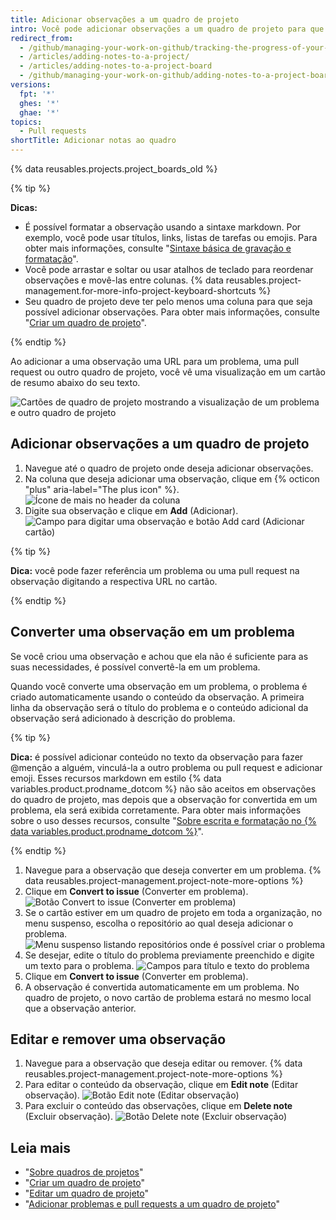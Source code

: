 ```yaml
---
title: Adicionar observações a um quadro de projeto
intro: Você pode adicionar observações a um quadro de projeto para que sirvam como lembretes de tarefas ou para adicionar informações relacionadas ao quadro de projeto.
redirect_from:
  - /github/managing-your-work-on-github/tracking-the-progress-of-your-work-with-project-boards/adding-notes-to-a-project-board
  - /articles/adding-notes-to-a-project/
  - /articles/adding-notes-to-a-project-board
  - /github/managing-your-work-on-github/adding-notes-to-a-project-board
versions:
  fpt: '*'
  ghes: '*'
  ghae: '*'
topics:
  - Pull requests
shortTitle: Adicionar notas ao quadro
---
```


{% data reusables.projects.project_boards_old %}

{% tip %}

**Dicas:**
- É possível formatar a observação usando a sintaxe markdown. Por exemplo, você pode usar títulos, links, listas de tarefas ou emojis. Para obter mais informações, consulte "[Sintaxe básica de gravação e formatação](/articles/basic-writing-and-formatting-syntax)".
- Você pode arrastar e soltar ou usar atalhos de teclado para reordenar observações e movê-las entre colunas. {% data reusables.project-management.for-more-info-project-keyboard-shortcuts %}
- Seu quadro de projeto deve ter pelo menos uma coluna para que seja possível adicionar observações. Para obter mais informações, consulte "[Criar um quadro de projeto](/articles/creating-a-project-board)".

{% endtip %}

Ao adicionar a uma observação uma URL para um problema, uma pull request ou outro quadro de projeto, você vê uma visualização em um cartão de resumo abaixo do seu texto.

![Cartões de quadro de projeto mostrando a visualização de um problema e outro quadro de projeto](/assets/images/help/projects/note-with-summary-card.png)

## Adicionar observações a um quadro de projeto

1. Navegue até o quadro de projeto onde deseja adicionar observações.
2. Na coluna que deseja adicionar uma observação, clique em {% octicon "plus" aria-label="The plus icon" %}. ![Ícone de mais no header da coluna](/assets/images/help/projects/add-note-button.png)
3. Digite sua observação e clique em **Add** (Adicionar). ![Campo para digitar uma observação e botão Add card (Adicionar cartão)](/assets/images/help/projects/create-and-add-note-button.png)

  {% tip %}

  **Dica:** você pode fazer referência um problema ou uma pull request na observação digitando a respectiva URL no cartão.

  {% endtip %}

## Converter uma observação em um problema

Se você criou uma observação e achou que ela não é suficiente para as suas necessidades, é possível convertê-la em um problema.

Quando você converte uma observação em um problema, o problema é criado automaticamente usando o conteúdo da observação. A primeira linha da observação será o título do problema e o conteúdo adicional da observação será adicionado à descrição do problema.

{% tip %}

**Dica:** é possível adicionar conteúdo no texto da observação para fazer @menção a alguém, vinculá-la a outro problema ou pull request e adicionar emoji. Esses recursos markdown em estilo {% data variables.product.prodname_dotcom %} não são aceitos em observações do quadro de projeto, mas depois que a observação for convertida em um problema, ela será exibida corretamente. Para obter mais informações sobre o uso desses recursos, consulte "[Sobre escrita e formatação no {% data variables.product.prodname_dotcom %}](/articles/about-writing-and-formatting-on-github)".

{% endtip %}

1. Navegue para a observação que deseja converter em um problema.
{% data reusables.project-management.project-note-more-options %}
3. Clique em **Convert to issue** (Converter em problema). ![Botão Convert to issue (Converter em problema)](/assets/images/help/projects/convert-to-issue.png)
4. Se o cartão estiver em um quadro de projeto em toda a organização, no menu suspenso, escolha o repositório ao qual deseja adicionar o problema. ![Menu suspenso listando repositórios onde é possível criar o problema](/assets/images/help/projects/convert-note-choose-repository.png)
5. Se desejar, edite o título do problema previamente preenchido e digite um texto para o problema. ![Campos para título e texto do problema](/assets/images/help/projects/convert-note-issue-title-body.png)
6. Clique em **Convert to issue** (Converter em problema).
7. A observação é convertida automaticamente em um problema. No quadro de projeto, o novo cartão de problema estará no mesmo local que a observação anterior.

## Editar e remover uma observação

1. Navegue para a observação que deseja editar ou remover.
{% data reusables.project-management.project-note-more-options %}
3. Para editar o conteúdo da observação, clique em **Edit note** (Editar observação). ![Botão Edit note (Editar observação)](/assets/images/help/projects/edit-note.png)
4. Para excluir o conteúdo das observações, clique em **Delete note** (Excluir observação). ![Botão Delete note (Excluir observação)](/assets/images/help/projects/delete-note.png)

## Leia mais

- "[Sobre quadros de projetos](/articles/about-project-boards)"
- "[Criar um quadro de projeto](/articles/creating-a-project-board)"
- "[Editar um quadro de projeto](/articles/editing-a-project-board)"
- "[Adicionar problemas e pull requests a um quadro de projeto](/articles/adding-issues-and-pull-requests-to-a-project-board)"
